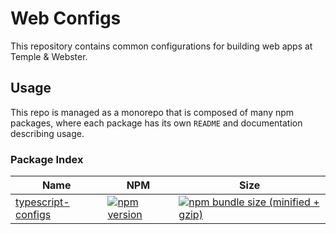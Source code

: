 # Web Configs

This repository contains common configurations for building web apps at Temple & Webster.

## Usage

This repo is managed as a monorepo that is composed of many npm packages, where each package has its own `README` and documentation describing usage.

### Package Index

| Name                                                | NPM                                                                                                                                        | Size                                                                                                                                                                                             |
| --------------------------------------------------- | ------------------------------------------------------------------------------------------------------------------------------------------ | ------------------------------------------------------------------------------------------------------------------------------------------------------------------------------------------------ |
| [typescript-configs](packages/typescript-configs)   | [![npm version](https://badge.fury.io/js/@tpw%2Ftypescript-configs.svg)](https://badge.fury.io/js/@tpw%2Ftypescript-configs) | [![npm bundle size (minified + gzip)](https://img.shields.io/bundlephobia/minzip/@tpw/typescript-configs.svg)](https://img.shields.io/bundlephobia/minzip/@tpw/typescript-configs.svg)   |

